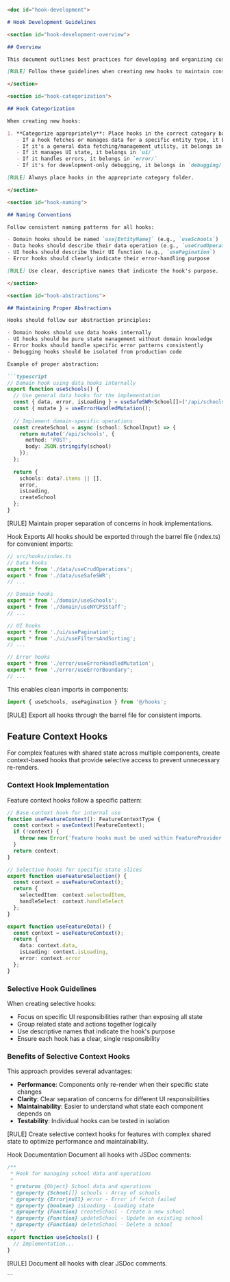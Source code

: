 ```markdown
<doc id="hook-development">

# Hook Development Guidelines

<section id="hook-development-overview">

## Overview

This document outlines best practices for developing and organizing custom React hooks in our application.

[RULE] Follow these guidelines when creating new hooks to maintain consistency across the codebase.

</section>

<section id="hook-categorization">

## Hook Categorization

When creating new hooks:

1. **Categorize appropriately**: Place hooks in the correct category based on their primary purpose.
   - If a hook fetches or manages data for a specific entity type, it belongs in `domain/`
   - If it's a general data fetching/management utility, it belongs in `data/`
   - If it manages UI state, it belongs in `ui/`
   - If it handles errors, it belongs in `error/`
   - If it's for development-only debugging, it belongs in `debugging/`

[RULE] Always place hooks in the appropriate category folder.

</section>

<section id="hook-naming">

## Naming Conventions

Follow consistent naming patterns for all hooks:

- Domain hooks should be named `use[EntityName]` (e.g., `useSchools`)
- Data hooks should describe their data operation (e.g., `useCrudOperations`)
- UI hooks should describe their UI function (e.g., `usePagination`)
- Error hooks should clearly indicate their error-handling purpose

[RULE] Use clear, descriptive names that indicate the hook's purpose.

</section>

<section id="hook-abstractions">

## Maintaining Proper Abstractions

Hooks should follow our abstraction principles:

- Domain hooks should use data hooks internally
- UI hooks should be pure state management without domain knowledge
- Error hooks should handle specific error patterns consistently
- Debugging hooks should be isolated from production code

Example of proper abstraction:

```typescript
// Domain hook using data hooks internally
export function useSchools() {
  // Use general data hooks for the implementation
  const { data, error, isLoading } = useSafeSWR<School[]>('/api/schools');
  const { mutate } = useErrorHandledMutation();
  
  // Implement domain-specific operations
  const createSchool = async (school: SchoolInput) => {
    return mutate('/api/schools', {
      method: 'POST',
      body: JSON.stringify(school)
    });
  };
  
  return {
    schools: data?.items || [],
    error,
    isLoading,
    createSchool
  };
}
```
[RULE] Maintain proper separation of concerns in hook implementations.
</section>

<section id="hook-exports">
Hook Exports
All hooks should be exported through the barrel file (index.ts) for convenient imports:

```typescript
// src/hooks/index.ts
// Data hooks
export * from './data/useCrudOperations';
export * from './data/useSafeSWR';
// ...

// Domain hooks
export * from './domain/useSchools';
export * from './domain/useNYCPSStaff';
// ...

// UI hooks
export * from './ui/usePagination';
export * from './ui/useFiltersAndSorting';
// ...

// Error hooks
export * from './error/useErrorHandledMutation';
export * from './error/useErrorBoundary';
// ...
```
This enables clean imports in components:

```typescript
import { useSchools, usePagination } from '@/hooks';
```
[RULE] Export all hooks through the barrel file for consistent imports.
</section>

<section id="feature-context-hooks">

## Feature Context Hooks

For complex features with shared state across multiple components, create context-based hooks that provide selective access to prevent unnecessary re-renders.

### Context Hook Implementation

Feature context hooks follow a specific pattern:

```typescript
// Base context hook for internal use
function useFeatureContext(): FeatureContextType {
  const context = useContext(FeatureContext);
  if (!context) {
    throw new Error('Feature hooks must be used within FeatureProvider');
  }
  return context;
}

// Selective hooks for specific state slices
export function useFeatureSelection() {
  const context = useFeatureContext();
  return {
    selectedItem: context.selectedItem,
    handleSelect: context.handleSelect
  };
}

export function useFeatureData() {
  const context = useFeatureContext();
  return {
    data: context.data,
    isLoading: context.isLoading,
    error: context.error
  };
}
```

### Selective Hook Guidelines

When creating selective hooks:

- Focus on specific UI responsibilities rather than exposing all state
- Group related state and actions together logically
- Use descriptive names that indicate the hook's purpose
- Ensure each hook has a clear, single responsibility

### Benefits of Selective Context Hooks

This approach provides several advantages:

- **Performance**: Components only re-render when their specific state changes
- **Clarity**: Clear separation of concerns for different UI responsibilities  
- **Maintainability**: Easier to understand what state each component depends on
- **Testability**: Individual hooks can be tested in isolation

[RULE] Create selective context hooks for features with complex shared state to optimize performance and maintainability.

</section>

<section id="hook-documentation">
Hook Documentation
Document all hooks with JSDoc comments:

```typescript
/**
 * Hook for managing school data and operations
 * 
 * @returns {Object} School data and operations
 * @property {School[]} schools - Array of schools
 * @property {Error|null} error - Error if fetch failed
 * @property {boolean} isLoading - Loading state
 * @property {Function} createSchool - Create a new school
 * @property {Function} updateSchool - Update an existing school
 * @property {Function} deleteSchool - Delete a school
 */
export function useSchools() {
  // Implementation...
}
```
[RULE] Document all hooks with clear JSDoc comments.
</section>

</doc>
```
